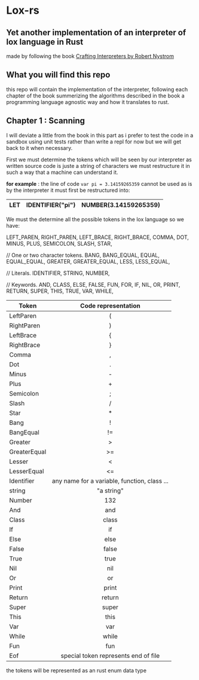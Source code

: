 # Lox-rs
## Yet another implementation of an interpreter of lox language in Rust
made by following the book [Crafting Interpreters by Robert Nystrom](https://craftinginterpreters.com/)
## What you will find this repo
this repo will contain the implementation of the interpreter, following each chapter of the book summerizing the algorithms described in the book a programming language agnostic way and how it translates to rust.

## Chapter 1 : Scanning
I will deviate a little from the book in this part as i prefer to test the code in a sandbox using unit tests rather than write a repl for now but we will get back to it when necessary.

First we must determine the tokens which will be seen by our interpreter as written source code is juste a string of characters we must restructure it in such a way that a machine can understand it.

**for example** : the line of code `var pi = 3.14159265359` cannot be used as is by the interpreter it must first be restructured into:

| LET  |  IDENTIFIER("pi") | NUMBER(3.14159265359) |
| ------------- |:-------------:| -----:|

We must the determine all the possible tokens in the lox language so we have:

LEFT_PAREN, RIGHT_PAREN, LEFT_BRACE, RIGHT_BRACE,
COMMA, DOT, MINUS, PLUS, SEMICOLON, SLASH, STAR,

// One or two character tokens.
BANG, BANG_EQUAL,
EQUAL, EQUAL_EQUAL,
GREATER, GREATER_EQUAL,
LESS, LESS_EQUAL,

// Literals.
IDENTIFIER, STRING, NUMBER,

// Keywords.
AND, CLASS, ELSE, FALSE, FUN, FOR, IF, NIL, OR,
PRINT, RETURN, SUPER, THIS, TRUE, VAR, WHILE,

| Token         | Code representation           |
| ------------- |:-------------:|
| LeftParen     | (             |
| RightParen    | )             |
| LeftBrace | {      |
| RightBrace| }      |
| Comma | ,      |
| Dot | .      |
| Minus | -      |
| Plus | +      |
| Semicolon | ;      |
| Slash | /      |
| Star | *      |
| Bang | !      |
| BangEqual | !=      |
| Greater | >      |
| GreaterEqual | >=      |
| Lesser | <      |
| LesserEqual | <=      |
| Identifier |  any name for a variable, function, class ...     |
| string | "a string"      |
| Number | 132      |
| And | and      |
| Class | class      |
| If | if      |
| Else | else      |
| False | false      |
| True | true      |
| Nil | nil      |
| Or | or      |
| Print | print      |
| Return | return      |
| Super | super      |
| This | this      |
| Var | var      |
| While | while      |
| Fun | fun      |
| Eof | special token represents end of file |

the tokens will be represented as an rust enum data type 